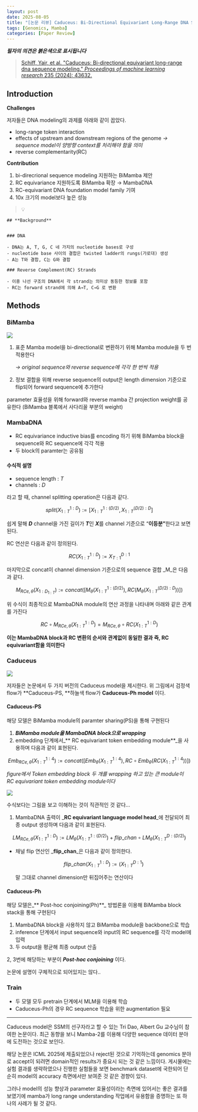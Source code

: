 ```yaml
---
layout: post
date: 2025-08-05
title: "[논문 리뷰] Caduceus: Bi-Directional Equivariant Long-Range DNA Sequence Modeling"
tags: [Genomics, Mamba]
categories: [Paper Review]
---
```


<span class="notion-red">_**필자의 의견은 붉은색으로 표시됩니다**_</span>


> [Schiff, Yair, et al. "Caduceus: Bi-directional equivariant long-range dna sequence modeling." ](https://pmc.ncbi.nlm.nih.gov/articles/PMC12189541/)[_Proceedings of machine learning research_](https://pmc.ncbi.nlm.nih.gov/articles/PMC12189541/)[ 235 (2024): 43632.](https://pmc.ncbi.nlm.nih.gov/articles/PMC12189541/)



## Introduction


**Challenges**


저자들은 DNA modeling의 과제를 아래와 같이 꼽았다.

- long-range token interaction
- effects of upstream and downstream regions of the genome 
_→ sequence model이 양방향 context를 처리해야 함을 의미_
- reverse complementarity(RC)

**Contribution**

1. bi-direcrional sequence modeling 지원하는 BiMamba 제안
1. RC equivariance 지원하도록 BiMamba 확장 → MambaDNA
1. RC-equivariant DNA foundation model family 기여
1. 10x 크기의 model보다 높은 성능

> 💡 


	## **Background**


	### DNA

	- DNA는 A, T, G, C 네 가지의 nucleotide bases로 구성
	- nucleotide base 사이의 결합은 twisted ladder의 rungs(가로대) 생성
	- A는 T와 결합, C는 G와 결합

	### Reverse Complement(RC) Strands

	- 이중 나선 구조의 DNA에서 각 strand는 의미상 동등한 정보를 포함
	- RC는 forward strand에 의해 A→T, C→G 로 변환


## Methods



### BiMamba


![](https://prod-files-secure.s3.us-west-2.amazonaws.com/542b861c-36a8-4051-84e5-8804b6728dba/2c247d59-7815-4980-99f0-8f0d21f445a7/image.png?X-Amz-Algorithm=AWS4-HMAC-SHA256&X-Amz-Content-Sha256=UNSIGNED-PAYLOAD&X-Amz-Credential=ASIAZI2LB466UF44KVKZ%2F20250924%2Fus-west-2%2Fs3%2Faws4_request&X-Amz-Date=20250924T200113Z&X-Amz-Expires=3600&X-Amz-Security-Token=IQoJb3JpZ2luX2VjENv%2F%2F%2F%2F%2F%2F%2F%2F%2F%2FwEaCXVzLXdlc3QtMiJIMEYCIQCVp7N5V%2BM9PpeVOdk4Muri9S7LhhHrvANQ3r5Si5YYmQIhAOwMukbUAtga4HYz4LjeJFJrk4%2B013BbNXOMWX39QeHoKv8DCGQQABoMNjM3NDIzMTgzODA1Igwc3gaNeTyQLn8Ggwkq3AM9EAC7us0v5Ipl6dVdQTQi35WQMWcarFEUS5BgRiPECMwD3PbFO2lEG3ngKHrbX2HCLyV9s%2Fg%2FJXdXq%2BuTgBPFkJfX28PaVHnlro44TOcNqn67Z%2FQZyFRHxIyJCpFDJuj6X%2FEVJH8T5mQai%2Ba%2FhMW5mAdgQfIV9gMiMjrTlays2glldC9qSTHg5nhACVRcG%2FDF5EPBbfd8qRAM1C%2B2WZyJ7ELYp%2F%2F96mTRyRm45kZ87frVt96Ok8MiDKg2DPmYS9gVwvbOhuOg1KAL8rf2K1IRPK%2BqrK0lj3M1ObbE1ulltyz4olye1M%2BzDS5zxvt5HYkM97J1C%2BEZ3%2BP%2FGupXqFN5VagLHOmfTPFUl8%2FAl8OBpMHZgOfynv5FFDOILHBvNMy%2F%2BCgmLsXekx1OdvvJEAbDcyp9dZtcUoVoRlDsUf9k1CUOXldGCa8iKJOkQTUwnNiBMn3g%2Frx%2FS%2BAHyuo5RKualeuHTcIrzoUvu0a5lu686QTqGwDzDAzaGcP1Sc3hfMlq5X9mPAjd9B1OB35gjajP%2B1UzHOnrq%2BxJ0z%2FC39HZk8Bs1Z8Kse6MpOmxci8U7YbueuVbSTKzc9bfKjM74S6MW1%2BgLAMvIu4jRdvIvDrGP5uQr4YMF3mp%2B8KLkTD3%2FdDGBjqkAUbSdDLZJaIkgvArv%2Bthng1g%2BNCmfONyqkuyl1oKCyXS4d5ezMtogWTa%2FrhqwKy74%2FshbRBMtyw%2B2471CxGph%2Fhi%2FVQSQ0vJn4NQHReizQIxKIuJ9%2B%2Bm9ZPg23tnrrOdOlbldU6c2GIXfjWZG06El5Dx9qccGYZmiLHsm8UJy4CjgoMCDvrRrW7SR%2BJvbDR7NWI%2BVXYszCrhCsi1MLIdLo9V3jmE&X-Amz-Signature=227553e1d7173f7a9e4b908eeacccd9167037a96f780e3e558b8bafb94503e38&X-Amz-SignedHeaders=host&x-amz-checksum-mode=ENABLED&x-id=GetObject)

1. 표준 Mamba model을 bi-directional로 변환하기 위해 Mamba module을 두 번 적용한다

	_→ original sequence와 reverse sequence에 각각 한 번씩 적용_

1. 정보 결합을 위해 reverse sequence의 output은 length dimension 기준으로 flip되어 forward sequence에 추가한다

parameter 효율성을 위해 forward와 reverse mamba 간 projection weight를 공유한다 (BiMamba 블록에서 사다리꼴 부분의 weight)



### MambaDNA

- RC equivariance inductive bias를 encoding 하기 위해 BiMamba block을 sequence와 RC sequence에 각각 적용
- 두 block의 paramter는 공유됨


#### 수식적 설명

- sequence length : _T_
- channels : _D_

라고 할 때,  channel splitting operation은 다음과 같다.


$$
split(X^{1:D}_{1:T}):=[X^{1:(D/2)}_{1:T},X^{(D/2):D}_{1:T}]
$$


<span class="notion-red">쉽게 말해 </span><span class="notion-red">_**D**_</span><span class="notion-red"> channel을 가진 길이가 </span><span class="notion-red">_**T**_</span><span class="notion-red">인 </span><span class="notion-red">_**X**_</span><span class="notion-red">를 channel 기준으로 “</span><span class="notion-red">**이등분”**</span><span class="notion-red">한다고 보면 된다.</span>


RC 연산은 다음과 같이 정의된다.


$$
RC(X^{1:D}_{1:T}):=X^{D:1}_{T:1}
$$


마지막으로 concat이 channel dimension 기준으로의 sequence 결합 _M_은 다음과 같다.


$$
M_{RCe,\theta}(X_{1:D_{1:T}}):=concat([M_{\theta}(X^{1:(D/2)}_{1:T}),RC(M_{\theta}(X^{(D/2):D}_{1:T}))])
$$


위 수식이 최종적으로 MambaDNA module의 연산 과정을 나타내며 아래와 같은 관계를 가진다


$$
RC\circ M_{RCe,\theta}(X^{1:D}_{1:T}) = M_{RCe,\theta} \circ RC(X^{1:D}_{1:T})
$$


**이는 MambaDNA block과 RC 변환의 순서와 관계없이 동일한 결과 즉, RC equivariant함을 의미한다**



### Caduceus


![](https://prod-files-secure.s3.us-west-2.amazonaws.com/542b861c-36a8-4051-84e5-8804b6728dba/f94a60d7-8145-473b-aef9-7c68d3ec604a/image.png?X-Amz-Algorithm=AWS4-HMAC-SHA256&X-Amz-Content-Sha256=UNSIGNED-PAYLOAD&X-Amz-Credential=ASIAZI2LB466UF44KVKZ%2F20250924%2Fus-west-2%2Fs3%2Faws4_request&X-Amz-Date=20250924T200113Z&X-Amz-Expires=3600&X-Amz-Security-Token=IQoJb3JpZ2luX2VjENv%2F%2F%2F%2F%2F%2F%2F%2F%2F%2FwEaCXVzLXdlc3QtMiJIMEYCIQCVp7N5V%2BM9PpeVOdk4Muri9S7LhhHrvANQ3r5Si5YYmQIhAOwMukbUAtga4HYz4LjeJFJrk4%2B013BbNXOMWX39QeHoKv8DCGQQABoMNjM3NDIzMTgzODA1Igwc3gaNeTyQLn8Ggwkq3AM9EAC7us0v5Ipl6dVdQTQi35WQMWcarFEUS5BgRiPECMwD3PbFO2lEG3ngKHrbX2HCLyV9s%2Fg%2FJXdXq%2BuTgBPFkJfX28PaVHnlro44TOcNqn67Z%2FQZyFRHxIyJCpFDJuj6X%2FEVJH8T5mQai%2Ba%2FhMW5mAdgQfIV9gMiMjrTlays2glldC9qSTHg5nhACVRcG%2FDF5EPBbfd8qRAM1C%2B2WZyJ7ELYp%2F%2F96mTRyRm45kZ87frVt96Ok8MiDKg2DPmYS9gVwvbOhuOg1KAL8rf2K1IRPK%2BqrK0lj3M1ObbE1ulltyz4olye1M%2BzDS5zxvt5HYkM97J1C%2BEZ3%2BP%2FGupXqFN5VagLHOmfTPFUl8%2FAl8OBpMHZgOfynv5FFDOILHBvNMy%2F%2BCgmLsXekx1OdvvJEAbDcyp9dZtcUoVoRlDsUf9k1CUOXldGCa8iKJOkQTUwnNiBMn3g%2Frx%2FS%2BAHyuo5RKualeuHTcIrzoUvu0a5lu686QTqGwDzDAzaGcP1Sc3hfMlq5X9mPAjd9B1OB35gjajP%2B1UzHOnrq%2BxJ0z%2FC39HZk8Bs1Z8Kse6MpOmxci8U7YbueuVbSTKzc9bfKjM74S6MW1%2BgLAMvIu4jRdvIvDrGP5uQr4YMF3mp%2B8KLkTD3%2FdDGBjqkAUbSdDLZJaIkgvArv%2Bthng1g%2BNCmfONyqkuyl1oKCyXS4d5ezMtogWTa%2FrhqwKy74%2FshbRBMtyw%2B2471CxGph%2Fhi%2FVQSQ0vJn4NQHReizQIxKIuJ9%2B%2Bm9ZPg23tnrrOdOlbldU6c2GIXfjWZG06El5Dx9qccGYZmiLHsm8UJy4CjgoMCDvrRrW7SR%2BJvbDR7NWI%2BVXYszCrhCsi1MLIdLo9V3jmE&X-Amz-Signature=4e34e553fba0dfe9133544d5dac702a557e294b416bca0fadf6994e413e0815d&X-Amz-SignedHeaders=host&x-amz-checksum-mode=ENABLED&x-id=GetObject)


저자들은 논문에서 두 가지 버전의 Caduceus model을 제시한다. 위 그림에서 검정색 flow가 **Caduceus-PS, **하늘색 flow가 **Caduceus-Ph model** 이다.



#### Caduceus-PS


해당 모델은 BiMamba module의 paramter sharing(PS)을 통해 구현된다

1. _**BiMamba module을 MambaDNA block으로 wrapping**_
1. embedding 단계에서_** RC equivariant token embedding module**_을 사용하며 다음과 같이 표현된다.

$$
Emb_{RCe,\theta}(X^{1:4}_{1:T}):=concat([Emb_{\theta}(X^{1:4}_{1:T}),RC \circ Emb_{\theta}(RC(X^{1:4}_{1:T}))])
$$


_figure에서 Token embedding block 두 개를 wrapping 하고 있는 큰 module이 RC equivariant token embedding module이다_


![](https://prod-files-secure.s3.us-west-2.amazonaws.com/542b861c-36a8-4051-84e5-8804b6728dba/b175e4da-71eb-4e91-8c23-a06dabe673c9/image.png?X-Amz-Algorithm=AWS4-HMAC-SHA256&X-Amz-Content-Sha256=UNSIGNED-PAYLOAD&X-Amz-Credential=ASIAZI2LB466UF44KVKZ%2F20250924%2Fus-west-2%2Fs3%2Faws4_request&X-Amz-Date=20250924T200114Z&X-Amz-Expires=3600&X-Amz-Security-Token=IQoJb3JpZ2luX2VjENv%2F%2F%2F%2F%2F%2F%2F%2F%2F%2FwEaCXVzLXdlc3QtMiJIMEYCIQCVp7N5V%2BM9PpeVOdk4Muri9S7LhhHrvANQ3r5Si5YYmQIhAOwMukbUAtga4HYz4LjeJFJrk4%2B013BbNXOMWX39QeHoKv8DCGQQABoMNjM3NDIzMTgzODA1Igwc3gaNeTyQLn8Ggwkq3AM9EAC7us0v5Ipl6dVdQTQi35WQMWcarFEUS5BgRiPECMwD3PbFO2lEG3ngKHrbX2HCLyV9s%2Fg%2FJXdXq%2BuTgBPFkJfX28PaVHnlro44TOcNqn67Z%2FQZyFRHxIyJCpFDJuj6X%2FEVJH8T5mQai%2Ba%2FhMW5mAdgQfIV9gMiMjrTlays2glldC9qSTHg5nhACVRcG%2FDF5EPBbfd8qRAM1C%2B2WZyJ7ELYp%2F%2F96mTRyRm45kZ87frVt96Ok8MiDKg2DPmYS9gVwvbOhuOg1KAL8rf2K1IRPK%2BqrK0lj3M1ObbE1ulltyz4olye1M%2BzDS5zxvt5HYkM97J1C%2BEZ3%2BP%2FGupXqFN5VagLHOmfTPFUl8%2FAl8OBpMHZgOfynv5FFDOILHBvNMy%2F%2BCgmLsXekx1OdvvJEAbDcyp9dZtcUoVoRlDsUf9k1CUOXldGCa8iKJOkQTUwnNiBMn3g%2Frx%2FS%2BAHyuo5RKualeuHTcIrzoUvu0a5lu686QTqGwDzDAzaGcP1Sc3hfMlq5X9mPAjd9B1OB35gjajP%2B1UzHOnrq%2BxJ0z%2FC39HZk8Bs1Z8Kse6MpOmxci8U7YbueuVbSTKzc9bfKjM74S6MW1%2BgLAMvIu4jRdvIvDrGP5uQr4YMF3mp%2B8KLkTD3%2FdDGBjqkAUbSdDLZJaIkgvArv%2Bthng1g%2BNCmfONyqkuyl1oKCyXS4d5ezMtogWTa%2FrhqwKy74%2FshbRBMtyw%2B2471CxGph%2Fhi%2FVQSQ0vJn4NQHReizQIxKIuJ9%2B%2Bm9ZPg23tnrrOdOlbldU6c2GIXfjWZG06El5Dx9qccGYZmiLHsm8UJy4CjgoMCDvrRrW7SR%2BJvbDR7NWI%2BVXYszCrhCsi1MLIdLo9V3jmE&X-Amz-Signature=911c4acfe6e306c564b11136848277af6c5c048d6065d03f2a258c2c145f3672&X-Amz-SignedHeaders=host&x-amz-checksum-mode=ENABLED&x-id=GetObject)


<span class="notion-red">수식보다는 그림을 보고 이해하는 것이 직관적인 것 같다…</span>

1. MambaDNA 출력이 _**RC equivariant language model head**_에 전달되어 최종 output 생성하며 다음과 같이 표현된다.

$$
LM_{RCe,\theta}(X^{1:D}_{1:T}):= LM_{\theta}(X^{1:(D/2)}_{1:T})+flip\_chan\circ LM_{\theta}(X^{D:(D/2)}_{1:T})
$$

- 채널 flip 연산인 _**flip\_chan**_은 다음과 같이 정의한다.

	$$
	flip\_chan(X^{1:D}_{1:T}):=(X^{D:1}_{1:T})
	$$


	말 그대로 channel dimension만 뒤집어주는 연산이다



#### Caduceus-Ph


해당 모델은_** Post-hoc conjoining(Ph)**_ 방법론을 이용해 BiMamba block stack을 통해 구현된다

1. MambaDNA block을 사용하지 않고 BiMamba module을 backbone으로 학습
1. inference 단계에서 input sequence와 input의 RC sequence를 각각 model에 입력
1. 두 output을 평균해 최종 output 산출

2, 3번에 해당하는 부분이 _**Post-hoc conjoining**_ 이다.


<span class="notion-red">논문에 설명이 구체적으로 되어있지는 않다..</span>



### Train

- 두 모델 모두 pretrain 단계에서 MLM을 이용해 학습
- Caduceus-Ph의 경우 RC sequence 학습을 위한 augmentation 필요

---


<span class="notion-red">Caduceus model은 SSM의 선구자라고 할 수 있는 Tri Dao, Albert Gu 교수님이 참여한 논문이다. 최근 동향을 보니 Mamba-2를 이용해 다양한 sequence 데이터 분야에 도전하는 것으로 보인다.</span>


<span class="notion-red">해당 논문은 ICML 2025에 제출되었으나 reject된 것으로 기억하는데 genomics 분야로 accept이 되려면 domain적인 results가 중요시 되는 것 같은 느낌이다. 게시물에는 실험 결과를 생략하였으나 진행한 실험들을 보면 benchmark dataset에 국한되어 단순히 model의 accuracy 측면에서만 보여준 것 같은 경향이 있다.</span>


<span class="notion-red">그러나 model의 성능 향상과 parameter 효율성이라는 측면에 있어서는 좋은 결과를 보였기에 mamba가 long range understanding 작업에서 유용함을 증명하는 또 하나의 사례가 될 것 같다.</span>

